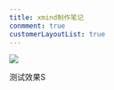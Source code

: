```yaml
---
title: xmind制作笔记
conmment: true
customerLayoutList: true
---
```


![](https://cdn.star59.top/bg/20190308/F5L1eUegWPEc.svg)

测试效果S